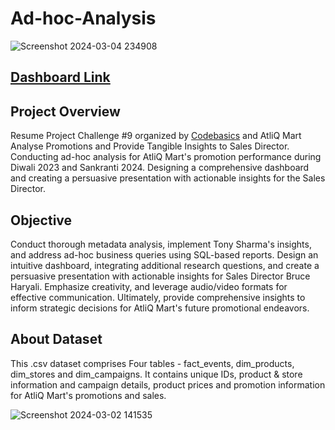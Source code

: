 # Ad-hoc-Analysis

![Screenshot 2024-03-04 234908](https://github.com/TripathiAmbrish/Ad-hoc-Analysis/assets/139352292/d8a679e4-eb6c-4deb-836d-b625479bff0d)

## [Dashboard Link](https://www.novypro.com/project/ad-hoc-analysis-report)

## Project Overview

Resume Project Challenge #9 organized by [Codebasics](https://codebasics.io/) and AtliQ Mart Analyse Promotions and Provide Tangible Insights to Sales Director. Conducting ad-hoc analysis for AtliQ Mart's promotion performance during Diwali 2023 and Sankranti 2024. Designing a comprehensive dashboard and creating a persuasive presentation with actionable insights for the Sales Director.

## Objective
Conduct thorough metadata analysis, implement Tony Sharma's insights, and address ad-hoc business queries using SQL-based reports. Design an intuitive dashboard, integrating additional research questions, and create a persuasive presentation with actionable insights for Sales Director Bruce Haryali. Emphasize creativity, and leverage audio/video formats for effective communication. Ultimately, provide comprehensive insights to inform strategic decisions for AtliQ Mart's future promotional endeavors.

## About Dataset
This .csv dataset comprises Four tables - fact_events, dim_products, dim_stores and dim_campaigns. It contains unique IDs, product & store information and campaign details, product prices and promotion information for AtliQ Mart's promotions and sales.

![Screenshot 2024-03-02 141535](https://github.com/TripathiAmbrish/Ad-hoc-Analysis/assets/139352292/46c7485c-8520-4776-97eb-8510e984ea0f)
